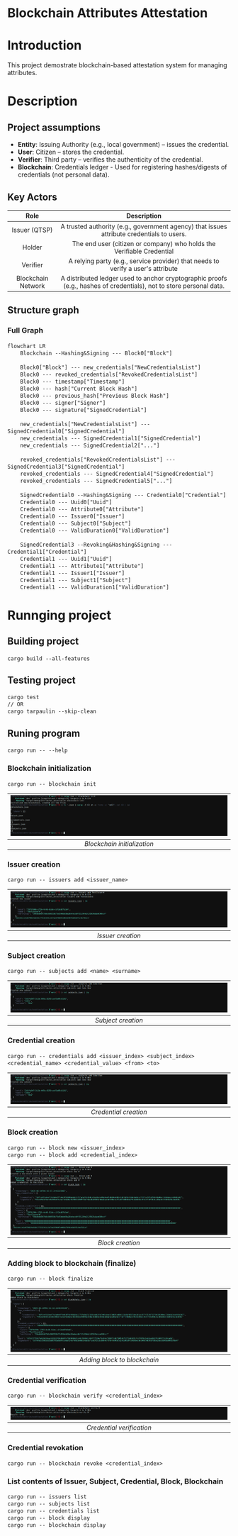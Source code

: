 # Blockchain Attributes Attestation
# Introduction
This project demostrate blockchain-based attestation system for managing attributes.

# Description
## Project assumptions

- **Entity**: Issuing Authority (e.g., local government) – issues the credential.
- **User**: Citizen – stores the credential.
- **Verifier**: Third party – verifies the authenticity of the credential.
- **Blockchain**: Credentials ledger - Used for registering hashes/digests of credentials (not personal data).

## Key Actors
| Role    | Description |
| :--------: | :-------: |
| Issuer (QTSP) | A trusted authority (e.g., government agency) that issues attribute credentials to users. |
| Holder | The end user (citizen or company) who holds the Verifiable Credential |
| Verifier | A relying party (e.g., service provider) that needs to verify a user's attribute|
| Blockchain Network | A distributed ledger used to anchor cryptographic proofs (e.g., hashes of credentials), not to store personal data. |

## Structure graph
### Full Graph
```mermaid
flowchart LR
    Blockchain --Hashing&Signing --- Block0["Block"]

    Block0["Block"] --- new_credentials["NewCredentialsList"]
    Block0 --- revoked_credentials["RevokedCredentialsList"]
    Block0 --- timestamp["Timestamp"]
    Block0 --- hash["Current Block Hash"]
    Block0 --- previous_hash["Previous Block Hash"]
    Block0 --- signer["Signer"]
    Block0 --- signature["SignedCredential"]

    new_credentials["NewCredentialsList"] --- SignedCredential0["SignedCredential"]
    new_credentials --- SignedCredential1["SignedCredential"]
    new_credentials --- SignedCredential2["..."]

    revoked_credentials["RevokedCredentialsList"] --- SignedCredential3["SignedCredential"]
    revoked_credentials --- SignedCredential4["SignedCredential"]
    revoked_credentials --- SignedCredential5["..."]

    SignedCredential0 --Hashing&Signing --- Credential0["Credential"]
    Credential0 --- Uuid0["Uuid"]
    Credential0 --- Attribute0["Attribute"]
    Credential0 --- Issuer0["Issuer"]
    Credential0 --- Subject0["Subject"]
    Credential0 --- ValidDuration0["ValidDuration"]

    SignedCredential3 --Revoking&Hashing&Signing --- Credential1["Credential"]
    Credential1 --- Uuid1["Uuid"]
    Credential1 --- Attribute1["Attribute"]
    Credential1 --- Issuer1["Issuer"]
    Credential1 --- Subject1["Subject"]
    Credential1 --- ValidDuration1["ValidDuration"]
```

# Runnging project
## Building project
```
cargo build --all-features
```

## Testing project
```
cargo test
// OR
cargo tarpaulin --skip-clean
```

## Runing program
```
cargo run -- --help
```

### Blockchain initialization
```
cargo run -- blockchain init
```
|![](Images/blockchaininit.png)|
|:--:| 
| *Blockchain initialization* |

### Issuer creation 
```
cargo run -- issuers add <issuer_name>
```

|![](Images/addissuer.png)|
|:--:| 
| *Issuer creation* |


### Subject creation
```
cargo run -- subjects add <name> <surname>
```

|![](Images/addsubject.png)|
|:--:| 
| *Subject creation* |

### Credential creation
```
cargo run -- credentials add <issuer_index> <subject_index> <credential_name> <credential_value> <from> <to>
```

|![](Images/addsubject.png)|
|:--:| 
| *Credential creation* |


### Block creation
```
cargo run -- block new <issuer_index>
cargo run -- block add <credential_index>
```

|![](Images/addblock.png)|
|:--:| 
| *Block creation* |


### Adding  block to blockchain (finalize)
```
cargo run -- block finalize
```

|![](Images/finalizeblock.png)|
|:--:| 
| *Adding  block to blockchain* |

### Credential verification
```
cargo run -- blockchain verify <credential_index>
```

|![](Images/verification.png)|
|:--:| 
| *Credential verification* |


### Credential revokation
```
cargo run -- blockchain revoke <credential_index>
```

### List contents of Issuer, Subject, Credential, Block, Blockchain
```
cargo run -- issuers list
cargo run -- subjects list
cargo run -- credentials list
cargo run -- block display
cargo run -- blockchain display
```

